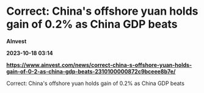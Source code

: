 # Correct: China's offshore yuan holds gain of 0.2% as China GDP beats
**AInvest**

**2023-10-18 03:14**

**https://www.ainvest.com/news/correct-china-s-offshore-yuan-holds-gain-of-0-2-as-china-gdp-beats-2310100000872c9bceee8b7e/**

Correct: China's offshore yuan holds gain of 0.2% as China GDP beats